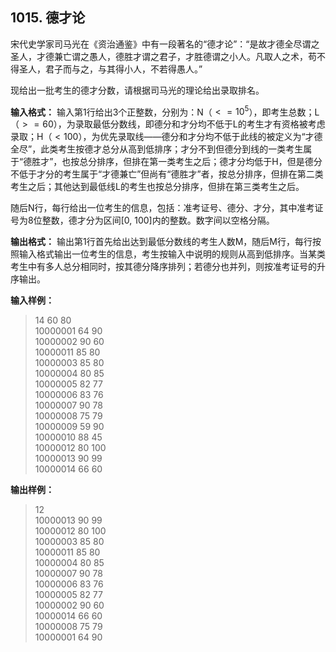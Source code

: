 ﻿## 1015. 德才论
宋代史学家司马光在《资治通鉴》中有一段著名的“德才论”：“是故才德全尽谓之圣人，才德兼亡谓之愚人，德胜才谓之君子，才胜德谓之小人。凡取人之术，苟不得圣人，君子而与之，与其得小人，不若得愚人。”

现给出一批考生的德才分数，请根据司马光的理论给出录取排名。

**输入格式：**
输入第1行给出3个正整数，分别为：N（$<=10^5$），即考生总数；L（$>=60$），为录取最低分数线，即德分和才分均不低于L的考生才有资格被考虑录取；H（$<100$），为优先录取线——德分和才分均不低于此线的被定义为“才德全尽”，此类考生按德才总分从高到低排序；才分不到但德分到线的一类考生属于“德胜才”，也按总分排序，但排在第一类考生之后；德才分均低于H，但是德分不低于才分的考生属于“才德兼亡”但尚有“德胜才”者，按总分排序，但排在第二类考生之后；其他达到最低线L的考生也按总分排序，但排在第三类考生之后。

随后N行，每行给出一位考生的信息，包括：准考证号、德分、才分，其中准考证号为8位整数，德才分为区间[0, 100]内的整数。数字间以空格分隔。

**输出格式：**
输出第1行首先给出达到最低分数线的考生人数M，随后M行，每行按照输入格式输出一位考生的信息，考生按输入中说明的规则从高到低排序。当某类考生中有多人总分相同时，按其德分降序排列；若德分也并列，则按准考证号的升序输出。

**输入样例：**
>14 60 80  
10000001 64 90  
10000002 90 60  
10000011 85 80  
10000003 85 80  
10000004 80 85  
10000005 82 77  
10000006 83 76  
10000007 90 78  
10000008 75 79  
10000009 59 90  
10000010 88 45  
10000012 80 100  
10000013 90 99  
10000014 66 60  

**输出样例：**
>12  
10000013 90 99  
10000012 80 100  
10000003 85 80  
10000011 85 80  
10000004 80 85  
10000007 90 78  
10000006 83 76  
10000005 82 77  
10000002 90 60  
10000014 66 60  
10000008 75 79  
10000001 64 90  